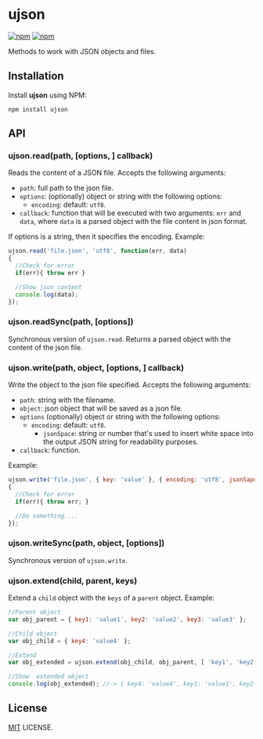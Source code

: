 # ujson

[![npm](https://img.shields.io/npm/v/ujson.svg?style=flat-square)](https://www.npmjs.com/package/ujson)
[![npm](https://img.shields.io/npm/dt/ujson.svg?style=flat-square)](https://www.npmjs.com/package/ujson)

Methods to work with JSON objects and files.

## Installation

Install **ujson** using NPM:

```
npm install ujson
```

## API

### ujson.read(path, [options, ] callback)

Reads the content of a JSON file. Accepts the following arguments:
- `path`: full path to the json file.
- `options`: (optionally) object or string with the following options:
  - `encoding`: default: `utf8`.
- `callback`: function that will be executed with two arguments: `err` and `data`, where `data` is a parsed object with the file content in json format.

If options is a string, then it specifies the encoding. Example:

```javascript
ujson.read('file.json', 'utf8', function(err, data)
{
  //Check for error
  if(err){ throw err }

  //Show json content
  console.log(data);
});
```

### ujson.readSync(path, [options])

Synchronous version of `ujson.read`. Returns a parsed object with the content of the json file.

### ujson.write(path, object, [options, ] callback)

Write the object to the json file specified. Accepts the following arguments:
- `path`: string with the filename.
- `object`: json object that will be saved as a json file.
- `options` (optionally) object or string with the following options:
  - `encoding`: default: `utf8`.
	- `jsonSpace`: string or number that's used to insert white space into the output JSON string for readability purposes.
- `callback`: function.

Example:
```javascript
ujson.write('file.json', { key: 'value' }, { encoding: 'utf8', jsonSapce: '\t' }, function(err)
{
  //Check for error
  if(err){ throw err; }

  //Do something....
});
```

### ujson.writeSync(path, object, [options])

Synchronous version of `ujson.write`.

### ujson.extend(child, parent, keys)

Extend a `child` object with the `keys` of a `parent` object. Example:

```javascript
//Parent object
var obj_parent = { key1: 'value1', key2: 'value2', key3: 'value3' };

//Child object
var obj_child = { key4: 'value4' };

//Extend
var obj_extended = ujson.extend(obj_child, obj_parent, [ 'key1', 'key2' ]);

//Show  extended object
console.log(obj_extended); //-> { key4: 'value4', key1: 'value1', key2: 'value2' }
```

## License

[MIT](./LICENSE) LICENSE.
